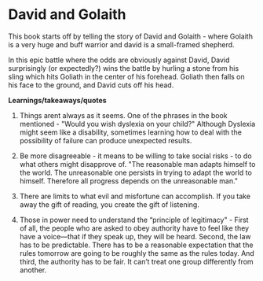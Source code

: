 # David and Golaith

This book starts off by telling the story of David and Golaith - where Golaith is a very huge and buff warrior and david is a small-framed shepherd. 

In this epic battle where the odds are obviously against David, David surprisingly (or expectedly?) wins the battle by hurling a stone from his sling which hits Goliath in the center of his forehead. Goliath then falls on his face to the ground, and David cuts off his head.


**Learnings/takeaways/quotes**

1. Things arent always as it seems. One of the phrases in the book mentioned - "Would you wish dyslexia on your child?" Although Dyslexia might seem like a disability, sometimes learning how to deal with the possibility of failure can produce unexpected results.

2. Be more disagreeable - it means to be willing to take social risks - to do what others might disapprove of. "The reasonable man adapts himself to the world. The unreasonable one persists in trying to adapt the world to himself. Therefore all progress depends on the unreasonable man."

3. There are limits to what evil and misfortune can accomplish. If you take away the gift of reading, you create the gift of listening. 

4. Those in power need to understand the “principle of legitimacy" -  First of all, the people who are asked to obey authority have to feel like they have a voice—that if they speak up, they will be heard. Second, the law has to be predictable. There has to be a reasonable expectation that the rules tomorrow are going to be roughly the same as the rules today. And third, the authority has to be fair. It can’t treat one group differently from another.